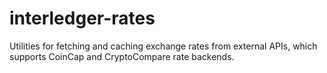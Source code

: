 # interledger-rates

Utilities for fetching and caching exchange rates from external APIs, which supports CoinCap and CryptoCompare rate backends.
